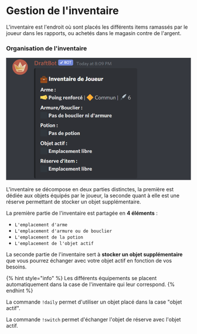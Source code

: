 # Gestion de l'inventaire

L'inventaire est l'endroit où sont placés les différents items ramassés par le joueur dans les rapports, ou achetés dans le magasin contre de l'argent.

### Organisation de l'inventaire 

![l&apos;inventaire d&apos;un joueur qui vient de commencer l&apos;aventure](../.gitbook/assets/image%20%289%29.png)

L'inventaire se décompose en deux parties distinctes, la première est dédiée aux objets équipés par le joueur, la seconde quant à elle est une réserve permettant de stocker un objet supplémentaire.

La première partie de l'inventaire est partagée en **4 éléments** :

* `L'emplacement d'arme`
* `L'emplacement d'armure ou de bouclier`
* `L'emplacement de la potion`
* `L'emplacement de l'objet actif`

La seconde partie de l'inventaire sert à **stocker un objet supplémentaire** que vous pourrez échanger avec votre objet actif en fonction de vos besoins. 

{% hint style="info" %}
Les différents équipements se placent automatiquement dans la case de l'inventaire qui leur correspond.
{% endhint %}

La commande `!daily` permet d'utiliser un objet placé dans la case "objet actif". 

La commande `!switch` permet d'échanger l'objet de réserve avec l'objet actif.

